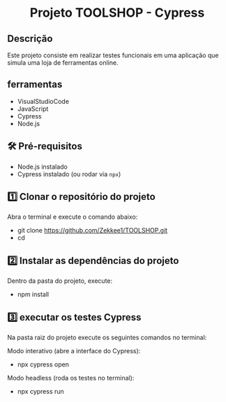 <h1 align="center">
Projeto TOOLSHOP - Cypress
</h1>


## Descrição
Este projeto consiste em realizar testes funcionais em uma aplicação que simula uma loja de ferramentas online.
 
## ferramentas
<ul>
  <li>VisualStudioCode</li>
  <li>JavaScript</li>
  <li>Cypress</li>
  <li>Node.js</li>
</ul>


## 🛠️ Pré-requisitos
- Node.js instalado
- Cypress instalado (ou rodar via `npx`)

## 1️⃣ Clonar o repositório do projeto
Abra o terminal e execute o comando abaixo:
- git clone https://github.com/Zekkee1/TOOLSHOP.git
- cd <nome-da-pasta-do-projeto>

## 2️⃣ Instalar as dependências do projeto
Dentro da pasta do projeto, execute:
- npm install


## 3️⃣ executar os testes Cypress
Na pasta raiz do projeto execute os seguintes comandos no terminal:

Modo interativo (abre a interface do Cypress):
- npx cypress open

Modo headless (roda os testes no terminal):
- npx cypress run
